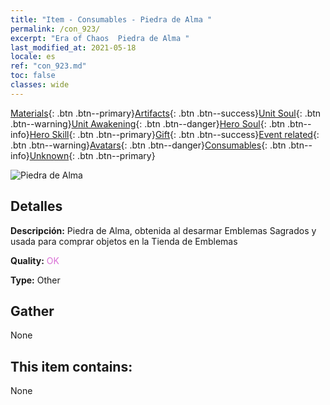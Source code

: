 ```yaml
---
title: "Item - Consumables - Piedra de Alma "
permalink: /con_923/
excerpt: "Era of Chaos  Piedra de Alma "
last_modified_at: 2021-05-18
locale: es
ref: "con_923.md"
toc: false
classes: wide
---
```

 [Materials](/ItemsES/){: .btn .btn--primary}[Artifacts](/ItemsES/Artifacts/){: .btn .btn--success}[Unit Soul](/ItemsES/UnitSoul/){: .btn .btn--warning}[Unit Awakening](/ItemsES/UnitAwakening/){: .btn .btn--danger}[Hero Soul](/ItemsES/HeroSoul/){: .btn .btn--info}[Hero Skill](/ItemsES/HeroSkill/){: .btn .btn--primary}[Gift](/ItemsES/Gift/){: .btn .btn--success}[Event related](/ItemsES/Events/){: .btn .btn--warning}[Avatars](/ItemsES/Avatars/){: .btn .btn--danger}[Consumables](/ItemsES/Consumables/){: .btn .btn--info}[Unknown](/ItemsES/Unknown/){: .btn .btn--primary}

 ![Piedra de Alma ](/images/t/i_40011.png)

## Detalles
 **Descripción:** Piedra de Alma, obtenida al desarmar Emblemas Sagrados y usada para comprar objetos en la Tienda de Emblemas

 **Quality:** <span style="color: #DA70D6">OK</span>

 **Type:** Other

## Gather

  None

## This item contains:

  None


